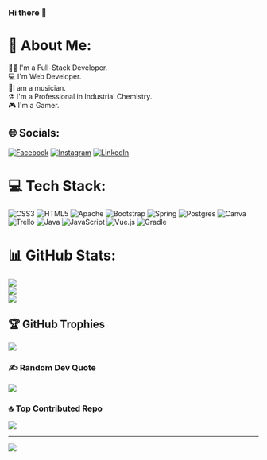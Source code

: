 ### Hi there 👋

# 💫 About Me:
👨‍🏫 I'm a Full-Stack Developer.<br>💻 I'm Web Developer.<br>🎵I am a musician.<br>⚗️ I'm a Professional in Industrial Chemistry.<br>🎮 I'm a Gamer.


## 🌐 Socials:
[![Facebook](https://img.shields.io/badge/Facebook-%231877F2.svg?logo=Facebook&logoColor=white)](https://facebook.com/https://www.facebook.com/andres.ruiz.37853/) [![Instagram](https://img.shields.io/badge/Instagram-%23E4405F.svg?logo=Instagram&logoColor=white)](https://instagram.com/https://www.instagram.com/andresruiz2794/) [![LinkedIn](https://img.shields.io/badge/LinkedIn-%230077B5.svg?logo=linkedin&logoColor=white)](https://linkedin.com/in/https://www.linkedin.com/in/carlos-andr%C3%A9s-ruiz-hinestroza-05765a203/) 

# 💻 Tech Stack:
![CSS3](https://img.shields.io/badge/css3-%231572B6.svg?style=for-the-badge&logo=css3&logoColor=white) ![HTML5](https://img.shields.io/badge/html5-%23E34F26.svg?style=for-the-badge&logo=html5&logoColor=white) ![Apache](https://img.shields.io/badge/apache-%23D42029.svg?style=for-the-badge&logo=apache&logoColor=white) ![Bootstrap](https://img.shields.io/badge/bootstrap-%23563D7C.svg?style=for-the-badge&logo=bootstrap&logoColor=white) ![Spring](https://img.shields.io/badge/spring-%236DB33F.svg?style=for-the-badge&logo=spring&logoColor=white) ![Postgres](https://img.shields.io/badge/postgres-%23316192.svg?style=for-the-badge&logo=postgresql&logoColor=white) ![Canva](https://img.shields.io/badge/Canva-%2300C4CC.svg?style=for-the-badge&logo=Canva&logoColor=white) ![Trello](https://img.shields.io/badge/Trello-%23026AA7.svg?style=for-the-badge&logo=Trello&logoColor=white) ![Java](https://img.shields.io/badge/java-%23ED8B00.svg?style=for-the-badge&logo=java&logoColor=white) ![JavaScript](https://img.shields.io/badge/javascript-%23323330.svg?style=for-the-badge&logo=javascript&logoColor=%23F7DF1E) ![Vue.js](https://img.shields.io/badge/vuejs-%2335495e.svg?style=for-the-badge&logo=vuedotjs&logoColor=%234FC08D) ![Gradle](https://img.shields.io/badge/Gradle-02303A.svg?style=for-the-badge&logo=Gradle&logoColor=white)
# 📊 GitHub Stats:
![](https://github-readme-stats.vercel.app/api?username=carlosandresgoo&theme=radical&hide_border=true&include_all_commits=false&count_private=false)<br/>
![](https://github-readme-streak-stats.herokuapp.com/?user=carlosandresgoo&theme=radical&hide_border=true)<br/>
![](https://github-readme-stats.vercel.app/api/top-langs/?username=carlosandresgoo&theme=radical&hide_border=true&include_all_commits=false&count_private=false&layout=compact)

## 🏆 GitHub Trophies
![](https://github-profile-trophy.vercel.app/?username=carlosandresgoo&theme=radical&no-frame=false&no-bg=true&margin-w=4)

### ✍️ Random Dev Quote
![](https://quotes-github-readme.vercel.app/api?type=horizontal&theme=radical)

### 🔝 Top Contributed Repo
![](https://github-contributor-stats.vercel.app/api?username=carlosandresgoo&limit=5&theme=dark&combine_all_yearly_contributions=true)

---
[![](https://visitcount.itsvg.in/api?id=carlosandresgoo&icon=0&color=0)](https://visitcount.itsvg.in)

<!-- Proudly created with GPRM ( https://gprm.itsvg.in ) -->

